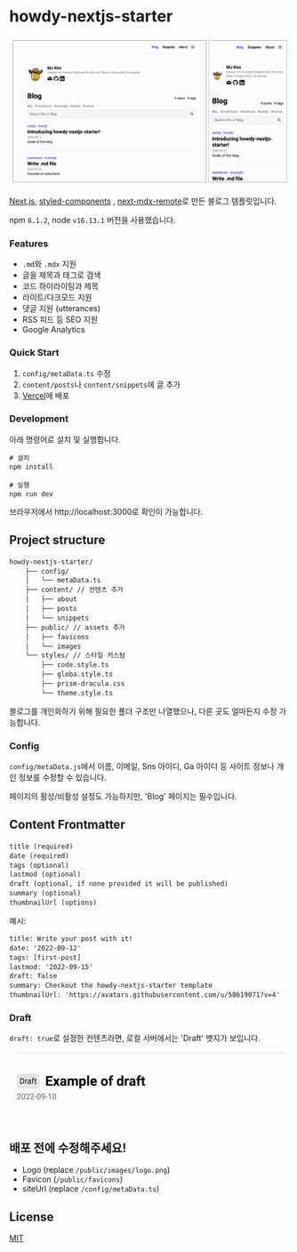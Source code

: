 # howdy-nextjs-starter

![preview](./public/content/0-readme/preview.png)

[Next.js](https://nextjs.org/), [styled-components](https://styled-components.com/)
, [next-mdx-remote](https://github.com/hashicorp/next-mdx-remote)로 만든 블로그 템플릿입니다.

npm `8.1.2`, node `v16.13.1` 버전을 사용했습니다.

### Features

- `.md`와 `.mdx` 지원
- 글을 제목과 태그로 검색
- 코드 하이라이팅과 제목
- 라이트/다크모드 지원
- 댓글 지원 (utterances)
- RSS 피드 등 SEO 지원
- Google Analytics

### Quick Start

1. `config/metaData.ts` 수정
2. `content/posts`나 `content/snippets`에 글 추가
3. [Vercel](https://vercel.com/)에 배포

### Development

아래 명령어로 설치 및 실행합니다.

```shell
# 설치
npm install

# 실행
npm run dev 
```

브라우저에서 http://localhost:3000로 확인이 가능합니다.

## Project structure

```txt
howdy-nextjs-starter/
    ├── config/ 
    │   └── metaData.ts
    ├── content/ // 컨텐츠 추가
    │   ├── about
    │   ├── posts
    │   └── snippets
    ├── public/ // assets 추가
    │   ├── favicons
    │   └── images
    └── styles/ // 스타일 커스텀
        ├── code.style.ts
        ├── globa.style.ts
        ├── prism-dracula.css
        └── theme.style.ts
```

블로그를 개인화하기 위해 필요한 폴더 구조만 나열했으나, 다른 곳도 얼마든지 수정 가능합니다.

### Config

`config/metaData.js`에서 이름, 이메일, Sns 아이디, Ga 아이디 등 사이트 정보나 개인 정보를 수정할 수 있습니다.

페이지의 활성/비활성 설정도 가능하지만, 'Blog' 페이지는 필수입니다.

## Content Frontmatter

```txt
title (required)
date (required)
tags (optional)
lastmod (optional)
draft (optional, if none provided it will be published)
summary (optional)
thumbnailUrl (options)
```

예시:

```txt
title: Write your post with it!
date: '2022-09-12'
tags: [first-post]
lastmod: '2022-09-15'
draft: false
summary: Checkout the howdy-nextjs-starter template
thumbnailUrl: 'https://avatars.githubusercontent.com/u/58619071?v=4'
```

### Draft

`draft: true`로 설정한 컨텐츠라면, 로컬 서버에서는 'Draft' 뱃지가 보입니다.

![Draft](./public/content/introducing-howdy-nextjs-starter/draft.png)

## 배포 전에 수정해주세요!

- Logo (replace `/public/images/logo.png`)
- Favicon (`/public/favicons`)
- siteUrl (replace `/config/metaData.ts`)

## License

[MIT](LICENSE.md)
